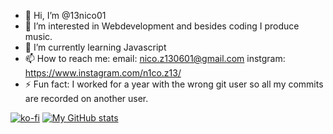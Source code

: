 - 👋 Hi, I’m @13nico01
- 👀 I’m interested in Webdevelopment and besides coding I produce music.
- 🌱 I’m currently learning Javascript
- 📫 How to reach me: email: nico.z130601@gmail.com  instgram: https://www.instagram.com/n1co.z13/
- ⚡ Fun fact: I worked for a year with the wrong git user so all my commits are recorded on another user.


[![ko-fi](https://ko-fi.com/img/githubbutton_sm.svg)](https://ko-fi.com/V7V717KIFG)
[![My GitHub stats](https://github-readme-stats.vercel.app/api?username=13nico01)](https://github.com/anuraghazra/github-readme-stats)
